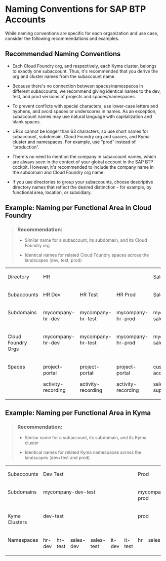 <!-- loio5302ea447ecf4c3f8999989088a2c27c -->

# Naming Conventions for SAP BTP Accounts

While naming conventions are specific for each organization and use case, consider the following recommendations and examples.



<a name="loio5302ea447ecf4c3f8999989088a2c27c__section_qvw_fhd_r1c"/>

## Recommended Naming Conventions

-   Each Cloud Foundry org, and respectively, each Kyma cluster, belongs to exactly one subaccount. Thus, it's recommended that you derive the org and cluster names from the subaccount name.

-   Because there's no connection between spaces/namespaces in different subaccounts, we recommend giving identical names to the dev, test, and prod versions of projects and spaces/namespaces.

-   To prevent conflicts with special characters, use lower-case letters and hyphens, and avoid spaces or underscores in names. As an exception, subaccount names may use natural language with capitalization and blank spaces.

-   URLs cannot be longer than 63 characters, so use short names for subaccount, subdomain, Cloud Foundry org and spaces, and Kyma cluster and namespaces. For example, use “prod” instead of “production”.

-   There's no need to mention the company in subaccount names, which are always seen in the context of your global account in the SAP BTP cockpit. However, it's recommended to include the company name in the subdomain and Cloud Foundry org name.

-   If you use directories to group your subaccounts, choose descriptive directory names that reflect the desired distinction - for example, by functional area, location, or subsidiary.




<a name="loio5302ea447ecf4c3f8999989088a2c27c__section_nxz_bxz_knb"/>

## Example: Naming per Functional Area in Cloud Foundry

> ### Recommendation:  
> -   Similar name for a subaccount, its subdomain, and its Cloud Foundry org
> 
> -   Identical names for related Cloud Foundry spaces across the landscapes \(dev, test, prod\)


<table>
<tr>
<td valign="top">

Directory

</td>
<td valign="top" colspan="3">

HR

</td>
<td valign="top" colspan="3">

Sales

</td>
<td valign="top" colspan="3">

IT

</td>
</tr>
<tr>
<td valign="top">

Subaccounts

</td>
<td valign="top">

HR Dev

</td>
<td valign="top">

HR Test

</td>
<td valign="top">

HR Prod

</td>
<td valign="top">

Sales Dev

</td>
<td valign="top">

Sales Test

</td>
<td valign="top">

Sales Prod

</td>
<td valign="top">

IT Dev

</td>
<td valign="top">

IT Test

</td>
<td valign="top">

IT Prod

</td>
</tr>
<tr>
<td valign="top">

Subdomains

</td>
<td valign="top">

mycompany-hr-dev

</td>
<td valign="top">

mycompany-hr-test

</td>
<td valign="top">

mycompany-hr-prod

</td>
<td valign="top">

mycompany-sales-dev

</td>
<td valign="top">

mycompany-sales-test

</td>
<td valign="top">

mycompany-sales-prod

</td>
<td valign="top">

mycompany-IT-dev

</td>
<td valign="top">

mycompany-IT-test

</td>
<td valign="top">

mycompany-IT-prod

</td>
</tr>
<tr>
<td valign="top">

Cloud Foundry Orgs

</td>
<td valign="top">

mycompany-hr-dev

</td>
<td valign="top">

mycompany-hr-test

</td>
<td valign="top">

mycompany-hr-prod

</td>
<td valign="top">

mycompany-sales-dev

</td>
<td valign="top">

mycompany-sales-test

</td>
<td valign="top">

mycompany-sales-prod

</td>
<td valign="top">

mycompany-IT-dev

</td>
<td valign="top">

mycompany-IT-test

</td>
<td valign="top">

mycompany-IT-prod

</td>
</tr>
<tr>
<td valign="top">

Spaces

</td>
<td valign="top">

project-portal

activity-recording

</td>
<td valign="top">

project-portal

activity-recording

</td>
<td valign="top">

project-portal

activity-recording

</td>
<td valign="top">

customer-acquisition

sales-support

</td>
<td valign="top">

customer-acquisition

sales-support

</td>
<td valign="top">

customer-acquisition

sales-support

</td>
<td valign="top">

it-support

central-service

</td>
<td valign="top">

it-support

central-service

</td>
<td valign="top">

it-support

central-service

</td>
</tr>
</table>



<a name="loio5302ea447ecf4c3f8999989088a2c27c__section_hk2_mjd_r1c"/>

## Example: Naming per Functional Area in Kyma

> ### Recommendation:  
> -   Similar name for a subaccount, its subdomain, and its Kyma cluster
> 
> -   Identical names for related Kyma namespaces across the landscapes \(dev+test and prod\)


<table>
<tr>
<td valign="top">

Subaccounts

</td>
<td valign="top" colspan="6">

Dev Test

</td>
<td valign="top" colspan="3">

Prod

</td>
</tr>
<tr>
<td valign="top">

Subdomains

</td>
<td valign="top" colspan="6">

mycompany-dev-test

</td>
<td valign="top" colspan="3">

mycompany-prod

</td>
</tr>
<tr>
<td valign="top">

Kyma Clusters

</td>
<td valign="top" colspan="6">

dev-test

</td>
<td valign="top" colspan="3">

prod

</td>
</tr>
<tr>
<td valign="top">

Namespaces

</td>
<td valign="top">

hr-dev

</td>
<td valign="top">

hr-test

</td>
<td valign="top">

sales-dev

</td>
<td valign="top">

sales-test

</td>
<td valign="top">

it-dev

</td>
<td valign="top">

it-test

</td>
<td valign="top">

hr

</td>
<td valign="top">

sales

</td>
<td valign="top">

it

</td>
</tr>
</table>

